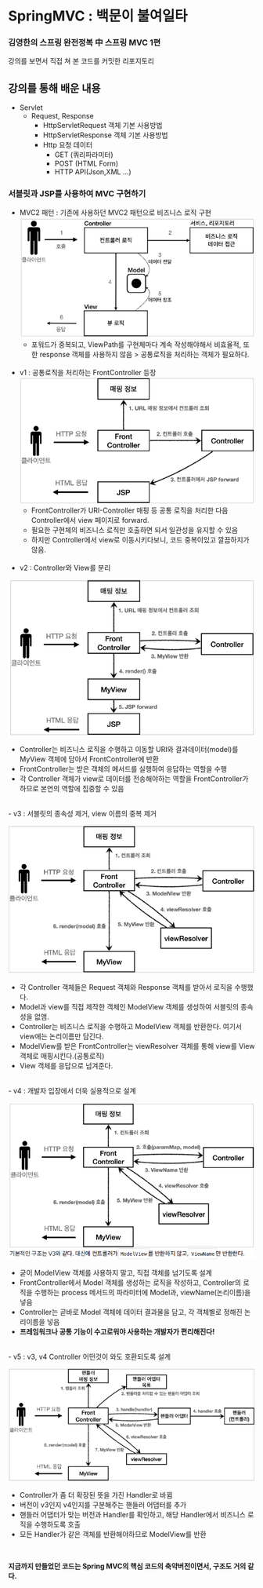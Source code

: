 # SpringMVC : 백문이 불여일타

### 김영한의 스프링 완전정복 中 스프링 MVC 1편

강의를 보면서 직접 쳐 본 코드를 커밋한 리포지토리


## 강의를 통해 배운 내용

- Servlet
  - Request, Response
    - HttpServletRequest 객체 기본 사용방법
    - HttpServletResponse 객체 기본 사용방법
    - Http 요청 데이터
      - GET (쿼리파라미터)
      - POST (HTML Form)
      - HTTP API(Json,XML ...)

### 서블릿과 JSP를 사용하여 MVC 구현하기
- MVC2 패턴 : 기존에 사용하던 MVC2 패턴으로 비즈니스 로직 구현
  ![img.png](images/img.png)
    - 포워드가 중복되고, ViewPath를 구현체마다 계속 작성해야해서 비효율적, 또한 response 객체를 사용하지 않음 > 공통로직을 처리하는 객체가 필요하다.  
  <br>
- v1 : 공통로직을 처리하는 FrontController 등장 
  ![img_1.png](images/img_1.png)
    - FrontController가 URI-Controller 매핑 등 공통 로직을 처리한 다음 Controller에서 view 페이지로 forward.
    - 필요한 구현체의 비즈니스 로직만 호출하면 되서 일관성을 유지할 수 있음
    - 하지만 Controller에서 view로 이동시키다보니, 코드 중복이있고 깔끔하지가 않음.  
  <br>
- v2 : Controller와 View를 분리

![img_2.png](images/img_2.png)
  - Controller는 비즈니스 로직을 수행하고 이동할 URI와 결과데이터(model)를 MyView 객체에 담아서 FrontController에 반환
  - FrontController는 받은 객체의 메서드를 실행하여 응답하는 역할을 수행
  - 각 Controller 객체가 view로 데이터를 전송해야하는 역할을 FrontController가 하므로 본연의 역할에 집중할 수 있음  
  <br>
- v3 : 서블릿의 종속성 제거, view 이름의 중복 제거

 ![img_3.png](images/img_3.png)
  - 각 Controller 객체들은 Request 객체와 Response 객체를 받아서 로직을 수행했다.
  - Model과 view를 직접 제작한 객체인 ModelView 객체를 생성하여 서블릿의 종속성을 없앰.
  - Controller는 비즈니스 로직을 수행하고 ModelView 객체를 반환한다. 여기서 view에는 논리이름만 담긴다.
  - ModelView를 받은 FrontController는 viewResolver 객체를 통해 view를 View 객체로 매핑시킨다.(공통로직)
  - View 객체를 응답으로 넘겨준다.  
  <br>
- v4 : 개발자 입장에서 더욱 실용적으로 설계

 ![img_4.png](images/img_4.png)
  - 굳이 ModelView 객체를 사용하지 말고, 직접 객체를 넘기도록 설계 
  - FrontController에서 Model 객체를 생성하는 로직을 작성하고, Controller의 로직을 수행하는 process 메서드의 파라미터에 Model과, viewName(논리이름)을 넣음
  - Controller는 곧바로 Model 객체에 데이터 결과물을 담고, 각 객체별로 정해진 논리이름을 넣음
  - **프레임워크나 공통 기능이 수고로워야 사용하는 개발자가 편리해진다!**  
  <br>
- v5 : v3, v4 Controller 어떤것이 와도 호환되도록 설계

![img_5.png](images/img_5.png)
  - Controller가 좀 더 확장된 뜻을 가진 Handler로 바뀜
  - 버전이 v3인지 v4인지를 구분해주는 핸들러 어댑터를 추가
  - 핸들러 어댑터가 맞는 버전과 Handler를 확인하고, 해당 Handler에서 비즈니스 로직을 수행하도록 호출
  - 모든 Handler가 같은 객체를 반환해야하므로 ModelView를 반환  
  <br>
    
**지금까지 만들었던 코드는 Spring MVC의 핵심 코드의 축약버전이면서, 구조도 거의 같다.**

    

